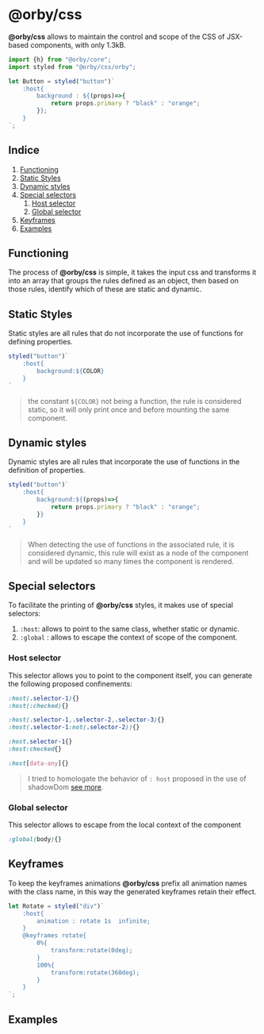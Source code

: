 # @orby/css

**@orby/css** allows to maintain the control and scope of the CSS of JSX-based components, with only 1.3kB.

```jsx
import {h} from "@orby/core";
import styled from "@orby/css/orby";

let Button = styled("button")`
    :host{
		background : ${(props)=>{
    		return props.primary ? "black" : "orange";
		}};
    }
`;
```

## Indice

1. [Functioning](#functioning)
2. [Static Styles](#static-styles)
3. [Dynamic styles](#dynamic-styles)
4. [Special selectors](#special-selectors)
    1. [Host selector](#host-selector)
    2. [Global selector](#global-selector)
5. [Keyframes](#keyframes)
6. [Examples](#examples)

## Functioning

The process of **@orby/css** is simple, it takes the input css and transforms it into an array that groups the rules defined as an object, then based on those rules, identify which of these are static and dynamic.

## Static Styles

Static styles are all rules that do not incorporate the use of functions for defining properties.

```jsx
styled("button")`
    :host{
        background:${COLOR}
    }
`
```
> the constant `${COLOR}` not being a function, the rule is considered static, so it will only print once and before mounting the same component.

## Dynamic styles

Dynamic styles are all rules that incorporate the use of functions in the definition of properties.

```jsx
styled("button")`
    :host{
        background:${(props)=>{
            return props.primary ? "black" : "orange";
        }}
    }
`
```
> When detecting the use of functions in the associated rule, it is considered dynamic, this rule will exist as a node of the component and will be updated so many times the component is rendered.

## Special selectors

To facilitate the printing of **@orby/css** styles, it makes use of special selectors:

1. `:host`:  allows to point to the same class, whether static or dynamic.
2. `:global` : allows to escape the context of scope of the component.

### Host selector

This selector allows you to point to the component itself, you can generate the following proposed confinements:

```css
:host(.selector-1){}
:host(:checked){}

:host(.selector-1,.selector-2,.selector-3){}
:host(.selector-1:not(.selector-2)){}

:host.selector-1{}
:host:checked{}

:host[data-any]{}
```

> I tried to homologate the behavior of `: host` proposed in the use of shadowDom [see more](https://developer.mozilla.org/en-US/docs/Web/CSS/:host()).


### Global selector

This selector allows to escape from the local context of the component

```css
:global(body){}
```

## Keyframes

To keep the keyframes animations **@orby/css** prefix all animation names with the class name, in this way the generated keyframes retain their effect.

```jsx
let Rotate = styled("div")`
    :host{
        animation : rotate 1s  infinite;
    }
    @keyframes rotate{
        0%{
            transform:rotate(0deg);
        }
        100%{
            transform:rotate(360deg);
        }
    }
`;
```

## Examples